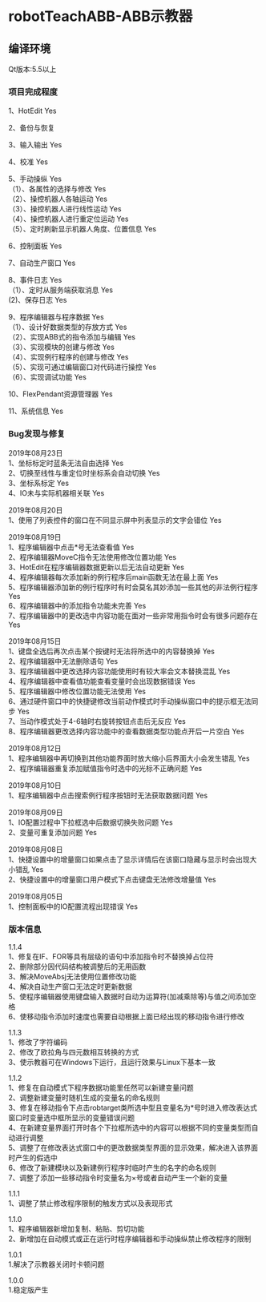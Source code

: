 
robotTeachABB-ABB示教器
==========================

## 编译环境

Qt版本:5.5以上


### 项目完成程度

1、HotEdit		Yes<br>

2、备份与恢复<br>

3、输入输出		Yes<br>

4、校准		Yes<br>

5、手动操纵		Yes<br>
	（1）、各属性的选择与修改	Yes<br>
	（2）、操控机器人各轴运动       Yes<br>
	（3）、操控机器人进行线性运动			Yes<br>
	（4）、操控机器人进行重定位运动			Yes<br>
	（5）、定时刷新显示机器人角度、位置信息			Yes<br>
	
6、控制面板		Yes<br>

7、自动生产窗口		Yes<br>

8、事件日志		Yes<br>
	（1）、定时从服务端获取消息		Yes<br>
	 (2)、保存日志		Yes<br>

9、程序编辑器与程序数据		Yes<br>
	（1）、设计好数据类型的存放方式					Yes<br>
	（2）、实现ABB式的指令添加与编辑					Yes<br>
	（3）、实现模块的创建与修改						Yes<br>
	（4）、实现例行程序的创建与修改					Yes<br>
	（5）、实现可通过编辑窗口对代码进行操控			Yes<br>
	（6）、实现调试功能		Yes<br>

10、FlexPendant资源管理器							Yes<br>

11、系统信息		Yes<br>


### Bug发现与修复

2019年08月23日<br>
	1、坐标标定时蓝条无法自由选择		Yes<br>
	2、切换至线性与重定位时坐标系会自动切换		Yes<br>
	3、坐标系标定		Yes<br>
	4、IO未与实际机器相关联		Yes<br>

2019年08月20日<br>
	1、使用了列表控件的窗口在不同显示屏中列表显示的文字会错位		Yes<br>

2019年08月19日<br>
	1、程序编辑器中点击*号无法查看值		Yes<br>
	2、程序编辑器MoveC指令无法使用修改位置功能		Yes<br>
	3、HotEdit在程序编辑器数据更新以后无法自动更新		Yes<br>
	4、程序编辑器每次添加新的例行程序后main函数无法在最上面		Yes<br>
	5、程序编辑器添加新的例行程序时有时会莫名其妙添加一些其他的非法例行程序		Yes<br>
	6、程序编辑器中的添加指令功能未完善		Yes<br>
	7、程序编辑器中的更改选中内容功能在面对一些非常用指令时会有很多问题存在		Yes<br>

2019年08月15日<br>
	1、键盘全选后再次点击某个按键时无法将所选中的内容替换掉		Yes<br>
	2、程序编辑器中无法删除语句		Yes<br>
	3、程序编辑器中更改选择内容功能使用时有较大率会文本替换混乱		Yes<br>
	4、程序编辑器中查看值功能查看变量时会出现数据错误		Yes<br>
	5、程序编辑器中修改位置功能无法使用		Yes<br>
	6、通过硬件窗口中的快捷键修改当前动作模式时手动操纵窗口中的提示框无法同步		Yes<br>
	7、当动作模式处于4-6轴时右旋转按钮点击后无反应		Yes<br>
	8、程序编辑器更改选择内容功能中的查看数据类型功能点开后一片空白		Yes<br>

2019年08月12日<br>
	1、程序编辑器中再切换到其他功能界面时放大缩小后界面大小会发生错乱		Yes<br>
	2、程序编辑器重复添加赋值指令时选中的光标不正确问题		Yes<br>

2019年08月10日<br>
	1、程序编辑器中点击搜索例行程序按钮时无法获取数据问题		Yes<br>

2019年08月09日<br>
	1、IO配置过程中下拉框选中后数据切换失败问题		Yes<br>
	2、变量可重复添加问题		Yes<br>

2019年08月08日<br>
	1、快捷设置中的增量窗口如果点击了显示详情后在该窗口隐藏与显示时会出现大小错乱		Yes<br>
	2、快捷设置中的增量窗口用户模式下点击键盘无法修改增量值		Yes<br>

2019年08月05日<br>
	1、控制面板中的IO配置流程出现错误		Yes<br>


### 版本信息

1.1.4<br>
	1、修复在IF、FOR等具有层级的语句中添加指令时不替换掉<SMT>占位符<br>
	2、删除部分因代码结构被调整后的无用函数<br>
	3、解决MoveAbsj无法使用位置修改功能<br>
	4、解决自动生产窗口无法定时更新数据<br>
	5、使程序编辑器使用键盘输入数据时自动为运算符(加减乘除等)与值之间添加空格<br>
	6、使移动指令添加时速度也需要自动根据上面已经出现的移动指令进行修改<br>

1.1.3<br>
	1、修改了字符编码<br>
	2、修改了欧拉角与四元数相互转换的方式<br>
	3、使示教器可在Windows下运行，且运行效果与Linux下基本一致<br>

1.1.2<br>
	1、修复在自动模式下程序数据功能里任然可以新建变量问题<br>
	2、调整新建变量时随机生成的变量名的命名规则<br>
	3、修复在移动指令下点击robtarget类所选中型且变量名为*号时进入修改表达式窗口时变量选中框所显示的变量错误问题<br>
	4、在新建变量界面打开时各个下拉框所选中的内容可以根据不同的变量类型而自动进行调整<br>
	5、调整了在修改表达式窗口中的更改数据类型界面的显示效果，解决进入该界面时产生的假选中<br>
	6、修改了新建模块以及新建例行程序时临时产生的名字的命名规则<br>
	7、调整了添加一些移动指令时变量名为×号或者自动产生一个新的变量<br>

1.1.1<br>
	1、调整了禁止修改程序限制的触发方式以及表现形式<br>

1.1.0<br>
	1、程序编辑器新增加复制、粘贴、剪切功能<br>
	2、新增加在自动模式或正在运行时程序编辑器和手动操纵禁止修改程序的限制<br>

1.0.1<br>
	1.解决了示教器关闭时卡顿问题<br>

1.0.0<br>
	1.稳定版产生<br>
